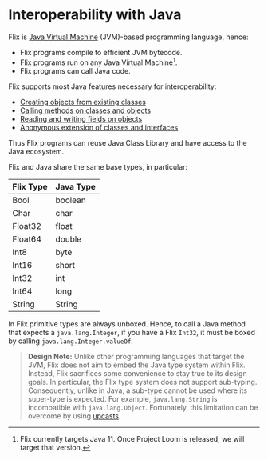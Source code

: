 # Interoperability with Java

Flix is [Java Virtual Machine](https://en.wikipedia.org/wiki/Java_virtual_machine) (JVM)-based programming language,
hence:

- Flix programs compile to efficient JVM bytecode.
- Flix programs run on any Java Virtual Machine[^1].
- Flix programs can call Java code.

Flix supports most Java features necessary for interoperability:

- [Creating objects from existing classes](./creating-objects.md)
- [Calling methods on classes and objects](./calling-methods.md)
- [Reading and writing fields on objects](./reading-and-writing-fields.md)
- [Anonymous extension of classes and interfaces](./extending-classes-and-interfaces.md)

Thus Flix programs can reuse Java Class Library and have access to the Java ecosystem.

Flix and Java share the same base types, in particular:

| Flix Type | Java Type |
|-----------|-----------|
| Bool      | boolean   |
| Char      | char      |
| Float32   | float     |
| Float64   | double    |
| Int8      | byte      |
| Int16     | short     |
| Int32     | int       |
| Int64     | long      |
| String    | String    |

In Flix primitive types are always unboxed.
Hence, to call a Java method that expects a `java.lang.Integer`,
if you have a Flix `Int32`, it must be boxed by calling `java.lang.Integer.valueOf`.

> **Design Note:** Unlike other programming languages that target the JVM,
> Flix does not aim to embed the Java type system within Flix.
> Instead, Flix sacrifices some convenience to stay true to its design goals.
> In particular, the Flix type system does not support sub-typing.
> Consequently, unlike in Java, a sub-type cannot be used where its super-type is expected.
> For example, `java.lang.String` is incompatible with `java.lang.Object`.
> Fortunately, this limitation can be overcome by using [upcasts](./upcast.md).

[^1]: Flix currently targets Java 11. Once Project Loom is released, we will target that version.
